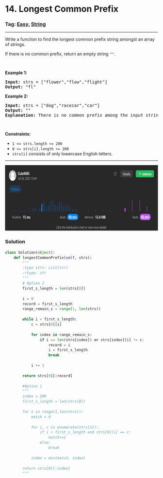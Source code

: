 # 14. Longest Common Prefix
### Tag: [Easy](https://github.com/TheOnlyMiki/LeetCode-For-Fun/tree/main#easy-level), [String](https://github.com/TheOnlyMiki/LeetCode-For-Fun/tree/main#string)
---
<div class="px-5 pt-4"><div class="flex"></div><div class="_1l1MA" data-track-load="description_content"><p>Write a function to find the longest common prefix string amongst an array of strings.</p>

<p>If there is no common prefix, return an empty string <code>""</code>.</p>

<p>&nbsp;</p>
<p><strong class="example">Example 1:</strong></p>

<pre><strong>Input:</strong> strs = ["flower","flow","flight"]
<strong>Output:</strong> "fl"
</pre>

<p><strong class="example">Example 2:</strong></p>

<pre><strong>Input:</strong> strs = ["dog","racecar","car"]
<strong>Output:</strong> ""
<strong>Explanation:</strong> There is no common prefix among the input strings.
</pre>

<p>&nbsp;</p>
<p><strong>Constraints:</strong></p>

<ul>
	<li><code>1 &lt;= strs.length &lt;= 200</code></li>
	<li><code>0 &lt;= strs[i].length &lt;= 200</code></li>
	<li><code>strs[i]</code> consists of only lowercase English letters.</li>
</ul>
</div></div>

---
<img src="Submit.png" width="700" height="215" />

### Solution

```python
class Solution(object):
    def longestCommonPrefix(self, strs):
        """
        :type strs: List[str]
        :rtype: str
        """
        # Option 2
        first_s_length = len(strs[0])

        i = 0
        record = first_s_length
        range_remain_s = range(1, len(strs))

        while i < first_s_length:
            c = strs[0][i]

            for index in range_remain_s:
                if i == len(strs[index]) or strs[index][i] != c:
                    record = i
                    i = first_s_length
                    break

            i += 1

        return strs[0][:record]

        #Option 1
        """
        index = 200
        first_s_length = len(strs[0])

        for s in range(1,len(strs)):
            match = 0

            for i, c in enumerate(strs[s]):
                if i < first_s_length and strs[0][i] == c:
                    match+=1
                else:
                    break

            index = min(match, index)

        return strs[0][:index]
        """
```
